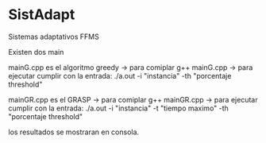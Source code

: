 # SistAdapt
Sistemas adaptativos FFMS

Existen dos main

mainG.cpp es el algoritmo greedy
-> para comiplar g++ mainG.cpp
-> para ejecutar cumplir con la entrada: ./a.out -i "instancia" -th "porcentaje threshold"


mainGR.cpp es el GRASP
-> para comiplar g++ mainGR.cpp
-> para ejecutar cumplir con la entrada: ./a.out -i "instancia" -t "tiempo maximo" -th "porcentaje threshold"


los resultados se mostraran en consola.
